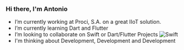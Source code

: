 ### Hi there, I'm Antonio

- I’m currently working at Proci, S.A. on a great IIoT solution.
- I’m currently learning Dart and Flutter
- I’m looking to collaborate on Swift or Dart/Flutter Projects ![Swift](https://img.shields.io/badge/swift-F54A2A?style=for-the-badge&logo=swift&logoColor=white)
- I'm thinking about Development, Development and Development
